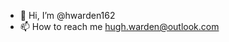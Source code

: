 - 👋 Hi, I’m @hwarden162
- 📫 How to reach me hugh.warden@outlook.com

<!---
hwarden162/hwarden162 is a ✨ special ✨ repository because its `README.md` (this file) appears on your GitHub profile.
You can click the Preview link to take a look at your changes.
--->
